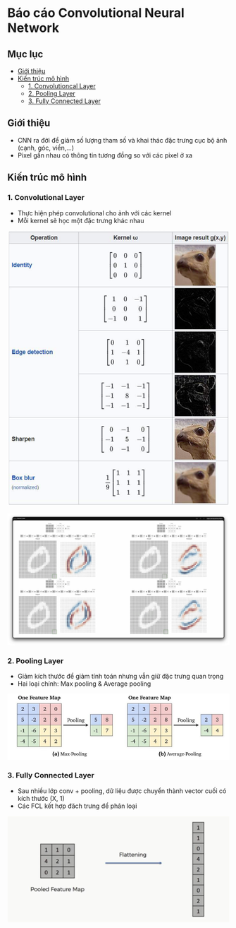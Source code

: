 # Báo cáo Convolutional Neural Network

## Mục lục
- [Giới thiệu](#giới-thiệu)
- [Kiến trúc mô hình](#kiến-trúc-mô-hình)
    - [1. Convolutioncal Layer](#1-convolutional-layer)
    - [2. Pooling Layer](#2-pooling-layer)
    - [3. Fully Connected Layer](#3-fully-connected-layer)

## Giới thiệu
- CNN ra đời để giảm số lượng tham số và khai thác đặc trưng cục bộ ảnh (cạnh, góc, viền,...)
- Pixel gần nhau có thông tin tương đồng so với các pixel ở xa

## Kiến trúc mô hình 

### 1. Convolutional Layer
- Thực hiện phép convolutional cho ảnh với các kernel 
- Mỗi kernel sẽ học một đặc trưng khác nhau

![Các Kernel và học đặc trưng tương ứng](Photos/Kernel.png)

![Phép tính Convolutional](Photos/Phep-tinh-Convolutional.png)

### 2. Pooling Layer
- Giảm kích thước để giảm tính toán nhưng vẫn giữ đặc trưng quan trọng
- Hai loại chính: Max pooling & Average pooling

![Pooling Layer](Photos/Pooling-Layer.png)


### 3. Fully Connected Layer
- Sau nhiều lớp conv + pooling, dữ liệu được chuyển thành vector cuối có kích thước (X, 1)
- Các FCL kết hợp đăch trưng để phân loại

![Fully Connected Layer](Photos/FLC.png)



